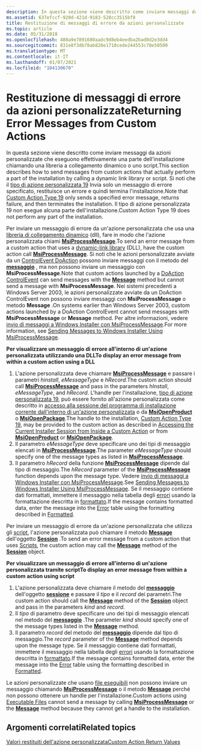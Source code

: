 ```yaml
---
description: In questa sezione viene descritto come inviare messaggi da azioni personalizzate che eseguono effettivamente una parte dell'installazione chiamando una libreria a collegamento dinamico o uno script.
ms.assetid: 637efccf-920d-421d-9183-528cc3515bf8
title: Restituzione di messaggi di errore da azioni personalizzate
ms.topic: article
ms.date: 05/31/2018
ms.openlocfilehash: 480a9e7891680aadc9d8eb4eedba2bad0d2e3dd4
ms.sourcegitcommit: 831e8f3db78ab820e1710cede244553c70e50500
ms.translationtype: MT
ms.contentlocale: it-IT
ms.lasthandoff: 01/07/2021
ms.locfileid: "104130670"
---
```

# <a name="returning-error-messages-from-custom-actions"></a><span data-ttu-id="8666a-103">Restituzione di messaggi di errore da azioni personalizzate</span><span class="sxs-lookup"><span data-stu-id="8666a-103">Returning Error Messages from Custom Actions</span></span>

<span data-ttu-id="8666a-104">In questa sezione viene descritto come inviare messaggi da azioni personalizzate che eseguono effettivamente una parte dell'installazione chiamando una libreria a collegamento dinamico o uno script.</span><span class="sxs-lookup"><span data-stu-id="8666a-104">This section describes how to send messages from custom actions that actually perform a part of the installation by calling a dynamic link library or script.</span></span> <span data-ttu-id="8666a-105">Si noti che il [tipo di azione personalizzata 19](custom-action-type-19.md) Invia solo un messaggio di errore specificato, restituisce un errore e quindi termina l'installazione.</span><span class="sxs-lookup"><span data-stu-id="8666a-105">Note that [Custom Action Type 19](custom-action-type-19.md) only sends a specified error message, returns failure, and then terminates the installation.</span></span> <span data-ttu-id="8666a-106">Il tipo di azione personalizzata 19 non esegue alcuna parte dell'installazione.</span><span class="sxs-lookup"><span data-stu-id="8666a-106">Custom Action Type 19 does not perform any part of the installation.</span></span>

<span data-ttu-id="8666a-107">Per inviare un messaggio di errore da un'azione personalizzata che usa una [libreria di collegamento dinamico](dynamic-link-libraries.md) (dll), fare in modo che l'azione personalizzata chiami [**MsiProcessMessage**](/windows/desktop/api/Msiquery/nf-msiquery-msiprocessmessage).</span><span class="sxs-lookup"><span data-stu-id="8666a-107">To send an error message from a custom action that uses a [dynamic-link library](dynamic-link-libraries.md) (DLL), have the custom action call [**MsiProcessMessage**](/windows/desktop/api/Msiquery/nf-msiquery-msiprocessmessage).</span></span> <span data-ttu-id="8666a-108">Si noti che le azioni personalizzate avviate da un [ControlEvent DoAction](doaction-controlevent.md) possono inviare messaggi con il metodo del [**messaggio**](session-message.md) , ma non possono inviare un messaggio con **MsiProcessMessage**.</span><span class="sxs-lookup"><span data-stu-id="8666a-108">Note that custom actions launched by a [DoAction ControlEvent](doaction-controlevent.md) can send messages with the [**Message**](session-message.md) method but cannot send a message with **MsiProcessMessage**.</span></span> <span data-ttu-id="8666a-109">Nei sistemi precedenti a Windows Server 2003, le azioni personalizzate avviate da un DoAction ControlEvent non possono inviare messaggi con **MsiProcessMessage** o metodo **Message** .</span><span class="sxs-lookup"><span data-stu-id="8666a-109">On systems earlier than Windows Server 2003, custom actions launched by a DoAction ControlEvent cannot send messages with **MsiProcessMessage** or **Message** method.</span></span> <span data-ttu-id="8666a-110">Per altre informazioni, vedere [invio di messaggi a Windows Installer con MsiProcessMessage](sending-messages-to-windows-installer-using-msiprocessmessage.md).</span><span class="sxs-lookup"><span data-stu-id="8666a-110">For more information, see [Sending Messages to Windows Installer Using MsiProcessMessage](sending-messages-to-windows-installer-using-msiprocessmessage.md).</span></span>

<span data-ttu-id="8666a-111">**Per visualizzare un messaggio di errore all'interno di un'azione personalizzata utilizzando una DLL**</span><span class="sxs-lookup"><span data-stu-id="8666a-111">**To display an error message from within a custom action using a DLL**</span></span>

1.  <span data-ttu-id="8666a-112">L'azione personalizzata deve chiamare [**MsiProcessMessage**](/windows/desktop/api/Msiquery/nf-msiquery-msiprocessmessage) e passare i parametri *hinstall*, *eMessageType* e *hRecord*.</span><span class="sxs-lookup"><span data-stu-id="8666a-112">The custom action should call [**MsiProcessMessage**](/windows/desktop/api/Msiquery/nf-msiquery-msiprocessmessage) and pass in the parameters *hInstall*, *eMessageType*, and *hRecord*.</span></span> <span data-ttu-id="8666a-113">L'handle per l'installazione, [tipo di azione personalizzata 19](custom-action-type-19.md), può essere fornito all'azione personalizzata come descritto in [accesso alla sessione del programma di installazione corrente dall'interno di un'azione personalizzata](accessing-the-current-installer-session-from-inside-a-custom-action.md) o da [**MsiOpenProduct**](/windows/desktop/api/Msi/nf-msi-msiopenproducta) o [**MsiOpenPackage**](/windows/desktop/api/Msi/nf-msi-msiopenpackagea).</span><span class="sxs-lookup"><span data-stu-id="8666a-113">The handle to the installation, [Custom Action Type 19](custom-action-type-19.md), may be provided to the custom action as described in [Accessing the Current Installer Session from Inside a Custom Action](accessing-the-current-installer-session-from-inside-a-custom-action.md) or from [**MsiOpenProduct**](/windows/desktop/api/Msi/nf-msi-msiopenproducta) or [**MsiOpenPackage**](/windows/desktop/api/Msi/nf-msi-msiopenpackagea).</span></span>
2.  <span data-ttu-id="8666a-114">Il parametro *eMessageType* deve specificare uno dei tipi di messaggio elencati in [**MsiProcessMessage**](/windows/desktop/api/Msiquery/nf-msiquery-msiprocessmessage).</span><span class="sxs-lookup"><span data-stu-id="8666a-114">The parameter *eMessageType* should specify one of the message types as listed in [**MsiProcessMessage**](/windows/desktop/api/Msiquery/nf-msiquery-msiprocessmessage).</span></span>
3.  <span data-ttu-id="8666a-115">Il parametro *hRecord* della funzione [**MsiProcessMessage**](/windows/desktop/api/Msiquery/nf-msiquery-msiprocessmessage) dipende dal tipo di messaggio.</span><span class="sxs-lookup"><span data-stu-id="8666a-115">The *hRecord* parameter of the [**MsiProcessMessage**](/windows/desktop/api/Msiquery/nf-msiquery-msiprocessmessage) function depends upon the message type.</span></span> <span data-ttu-id="8666a-116">Vedere [invio di messaggi a Windows Installer con MsiProcessMessage](sending-messages-to-windows-installer-using-msiprocessmessage.md).</span><span class="sxs-lookup"><span data-stu-id="8666a-116">See [Sending Messages to Windows Installer Using MsiProcessMessage](sending-messages-to-windows-installer-using-msiprocessmessage.md).</span></span> <span data-ttu-id="8666a-117">Se il messaggio contiene dati formattati, immettere il messaggio nella tabella degli [errori](error-table.md) usando la formattazione descritta in [formattato](formatted.md).</span><span class="sxs-lookup"><span data-stu-id="8666a-117">If the message contains formatted data, enter the message into the [Error](error-table.md) table using the formatting described in [Formatted](formatted.md).</span></span>

<span data-ttu-id="8666a-118">Per inviare un messaggio di errore da un'azione personalizzata che utilizza gli [script](scripts.md), l'azione personalizzata può chiamare il metodo [**Message**](session-message.md) dell'oggetto [**Session**](session-object.md) .</span><span class="sxs-lookup"><span data-stu-id="8666a-118">To send an error message from a custom action that uses [Scripts](scripts.md), the custom action may call the [**Message**](session-message.md) method of the [**Session**](session-object.md) object.</span></span>

<span data-ttu-id="8666a-119">**Per visualizzare un messaggio di errore all'interno di un'azione personalizzata tramite script**</span><span class="sxs-lookup"><span data-stu-id="8666a-119">**To display an error message from within a custom action using script**</span></span>

1.  <span data-ttu-id="8666a-120">L'azione personalizzata deve chiamare il metodo del [**messaggio**](session-message.md) dell'oggetto [**sessione**](session-object.md) e passare il *tipo* e il *record* dei parametri.</span><span class="sxs-lookup"><span data-stu-id="8666a-120">The custom action should call the [**Message**](session-message.md) method of the [**Session**](session-object.md) object and pass in the parameters *kind* and *record*.</span></span>
2.  <span data-ttu-id="8666a-121">Il *tipo* di parametro deve specificare uno dei tipi di messaggio elencati nel metodo del [**messaggio**](session-message.md) .</span><span class="sxs-lookup"><span data-stu-id="8666a-121">The parameter *kind* should specify one of the message types listed in the [**Message**](session-message.md) method.</span></span>
3.  <span data-ttu-id="8666a-122">Il parametro *record* del metodo del [**messaggio**](session-message.md) dipende dal tipo di messaggio.</span><span class="sxs-lookup"><span data-stu-id="8666a-122">The *record* parameter of the [**Message**](session-message.md) method depends upon the message type.</span></span> <span data-ttu-id="8666a-123">Se il messaggio contiene dati formattati, immettere il messaggio nella tabella degli [errori](error-table.md) usando la formattazione descritta in [formattato](formatted.md).</span><span class="sxs-lookup"><span data-stu-id="8666a-123">If the message contains formatted data, enter the message into the [Error](error-table.md) table using the formatting described in [Formatted](formatted.md).</span></span>

<span data-ttu-id="8666a-124">Le azioni personalizzate che usano [file eseguibili](executable-files.md) non possono inviare un messaggio chiamando [**MsiProcessMessage**](/windows/desktop/api/Msiquery/nf-msiquery-msiprocessmessage) o il metodo [**Message**](session-message.md) perché non possono ottenere un handle per l'installazione.</span><span class="sxs-lookup"><span data-stu-id="8666a-124">Custom actions using [Executable Files](executable-files.md) cannot send a message by calling [**MsiProcessMessage**](/windows/desktop/api/Msiquery/nf-msiquery-msiprocessmessage) or the [**Message**](session-message.md) method because they cannot get a handle to the installation.</span></span>

## <a name="related-topics"></a><span data-ttu-id="8666a-125">Argomenti correlati</span><span class="sxs-lookup"><span data-stu-id="8666a-125">Related topics</span></span>

<dl> <dt>

[<span data-ttu-id="8666a-126">Valori restituiti dell'azione personalizzata</span><span class="sxs-lookup"><span data-stu-id="8666a-126">Custom Action Return Values</span></span>](custom-action-return-values.md)
</dt> </dl>

 

 



